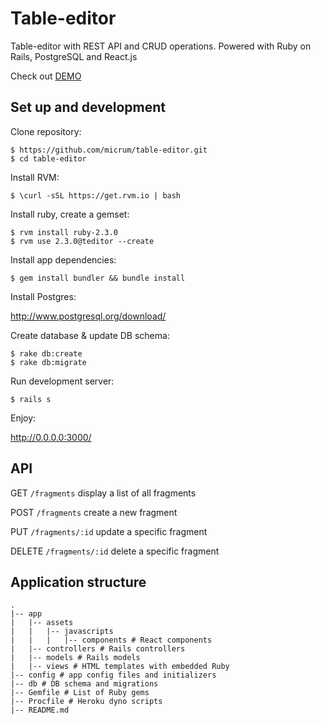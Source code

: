 # Table-editor

Table-editor with REST API and CRUD operations. Powered with Ruby on Rails, PostgreSQL and React.js

Check out [DEMO](https://table-editor.herokuapp.com/)

## Set up and development

Clone repository:

    $ https://github.com/micrum/table-editor.git
    $ cd table-editor

Install RVM:

    $ \curl -sSL https://get.rvm.io | bash

Install ruby, create a gemset:

    $ rvm install ruby-2.3.0
    $ rvm use 2.3.0@teditor --create
    
Install app dependencies:

    $ gem install bundler && bundle install
    
Install Postgres:

http://www.postgresql.org/download/
    
Create database & update DB schema:

    $ rake db:create
    $ rake db:migrate
    
Run development server:
 
    $ rails s

Enjoy:

http://0.0.0.0:3000/

## API

GET	`/fragments` display a list of all fragments

POST `/fragments`	create a new fragment

PUT	`/fragments/:id` update a specific fragment

DELETE `/fragments/:id` delete a specific fragment	

## Application structure

    .
    |-- app
    |   |-- assets
    |   |   |-- javascripts
    |   |   |   |-- components # React components
    |   |-- controllers # Rails controllers
    |   |-- models # Rails models
    |   |-- views # HTML templates with embedded Ruby
    |-- config # app config files and initializers
    |-- db # DB schema and migrations
    |-- Gemfile # List of Ruby gems
    |-- Procfile # Heroku dyno scripts
    |-- README.md